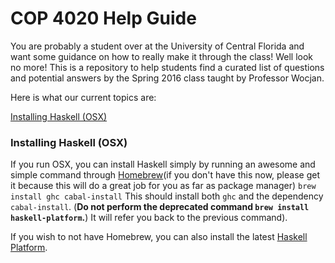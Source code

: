 # COP 4020 Help Guide
You are probably a student over at the University of Central Florida and want some guidance on how to really make it through the class! Well look no more! This is a repository to help students find a curated list of questions and potential answers by the Spring 2016 class taught by Professor Wocjan.

Here is what our current topics are:

[Installing Haskell (OSX)](#installing-haskell-osx)

### Installing Haskell (OSX)
If you run OSX, you can install Haskell simply by running an awesome and simple command through [Homebrew](http://brew.sh/)(if you don't have this now, please get it because this will do a great job for you as far as package manager) `brew install ghc cabal-install` This should install both `ghc` and the dependency `cabal-install`. (**Do not perform the deprecated command `brew install haskell-platform`.**) It will refer you back to the previous command).

If you wish to not have Homebrew, you can also install the latest [Haskell Platform](https://www.haskell.org/platform/).

